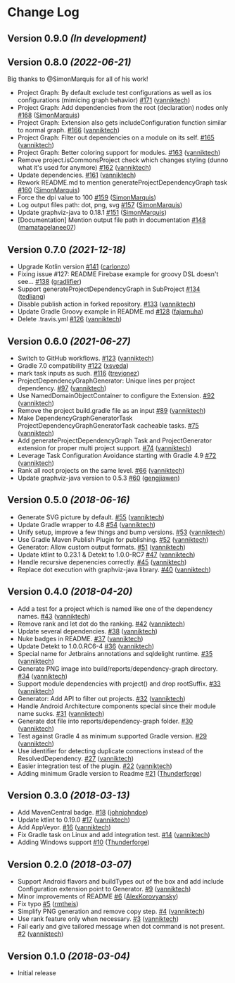 # Change Log

Version 0.9.0 *(In development)*
--------------------------------

Version 0.8.0 *(2022-06-21)*
----------------------------

Big thanks to @SimonMarquis for all of his work!

- Project Graph: By default exclude test configurations as well as ios configurations \(mimicing graph behavior\) [\#171](https://github.com/vanniktech/gradle-dependency-graph-generator-plugin/pull/171) ([vanniktech](https://github.com/vanniktech))
- Project Graph: Add dependencies from the root \(declaration\) nodes only [\#168](https://github.com/vanniktech/gradle-dependency-graph-generator-plugin/pull/168) ([SimonMarquis](https://github.com/SimonMarquis))
- Project Graph: Extension also gets includeConfiguration function similar to normal graph. [\#166](https://github.com/vanniktech/gradle-dependency-graph-generator-plugin/pull/166) ([vanniktech](https://github.com/vanniktech))
- Project Graph: Filter out dependencies on a module on its self. [\#165](https://github.com/vanniktech/gradle-dependency-graph-generator-plugin/pull/165) ([vanniktech](https://github.com/vanniktech))
- Project Graph: Better coloring support for modules. [\#163](https://github.com/vanniktech/gradle-dependency-graph-generator-plugin/pull/163) ([vanniktech](https://github.com/vanniktech))
- Remove project.isCommonsProject check which changes styling \(dunno what it's used for anymore\) [\#162](https://github.com/vanniktech/gradle-dependency-graph-generator-plugin/pull/162) ([vanniktech](https://github.com/vanniktech))
- Update dependencies. [\#161](https://github.com/vanniktech/gradle-dependency-graph-generator-plugin/pull/161) ([vanniktech](https://github.com/vanniktech))
- Rework README.md to mention generateProjectDependencyGraph task [\#160](https://github.com/vanniktech/gradle-dependency-graph-generator-plugin/pull/160) ([SimonMarquis](https://github.com/SimonMarquis))
- Force the dpi value to 100 [\#159](https://github.com/vanniktech/gradle-dependency-graph-generator-plugin/pull/159) ([SimonMarquis](https://github.com/SimonMarquis))
- Log output files path: dot, png, svg [\#157](https://github.com/vanniktech/gradle-dependency-graph-generator-plugin/pull/157) ([SimonMarquis](https://github.com/SimonMarquis))
- Update graphviz-java to 0.18.1 [\#151](https://github.com/vanniktech/gradle-dependency-graph-generator-plugin/pull/151) ([SimonMarquis](https://github.com/SimonMarquis))
- \[Documentation\] Mention output file path in documentation [\#148](https://github.com/vanniktech/gradle-dependency-graph-generator-plugin/pull/148) ([mamatagelanee07](https://github.com/mamatagelanee07))

Version 0.7.0 *(2021-12-18)*
----------------------------

- Upgrade Kotlin version [\#141](https://github.com/vanniktech/gradle-dependency-graph-generator-plugin/pull/141) ([carlonzo](https://github.com/carlonzo))
- Fixing issue #127: README Firebase example for groovy DSL doesn't see… [\#138](https://github.com/vanniktech/gradle-dependency-graph-generator-plugin/pull/138) ([gradlifier](https://github.com/gradlifier))
- Support generateProjectDependencyGraph in SubProject [\#134](https://github.com/vanniktech/gradle-dependency-graph-generator-plugin/pull/134) ([tedliang](https://github.com/tedliang))
- Disable publish action in forked repository. [\#133](https://github.com/vanniktech/gradle-dependency-graph-generator-plugin/pull/133) ([vanniktech](https://github.com/vanniktech))
- Update Gradle Groovy example in README.md [\#128](https://github.com/vanniktech/gradle-dependency-graph-generator-plugin/pull/128) ([fajarnuha](https://github.com/fajarnuha))
- Delete .travis.yml [\#126](https://github.com/vanniktech/gradle-dependency-graph-generator-plugin/pull/126) ([vanniktech](https://github.com/vanniktech))

Version 0.6.0 *(2021-06-27)*
----------------------------

- Switch to GitHub workflows. [\#123](https://github.com/vanniktech/gradle-dependency-graph-generator-plugin/pull/123) ([vanniktech](https://github.com/vanniktech))
- Gradle 7.0 compatibility [\#122](https://github.com/vanniktech/gradle-dependency-graph-generator-plugin/pull/122) ([xsveda](https://github.com/xsveda))
- mark task inputs as such. [\#116](https://github.com/vanniktech/gradle-dependency-graph-generator-plugin/pull/116) ([trevjonez](https://github.com/trevjonez))
- ProjectDependencyGraphGenerator: Unique lines per project dependency. [\#97](https://github.com/vanniktech/gradle-dependency-graph-generator-plugin/pull/97) ([vanniktech](https://github.com/vanniktech))
- Use NamedDomainObjectContainer to configure the Extension. [\#92](https://github.com/vanniktech/gradle-dependency-graph-generator-plugin/pull/92) ([vanniktech](https://github.com/vanniktech))
- Remove the project build.gradle file as an input [\#89](https://github.com/vanniktech/gradle-dependency-graph-generator-plugin/pull/89) ([vanniktech](https://github.com/vanniktech))
- Make DependencyGraphGeneratorTask ProjectDependencyGraphGeneratorTask cacheable tasks. [\#75](https://github.com/vanniktech/gradle-dependency-graph-generator-plugin/pull/75) ([vanniktech](https://github.com/vanniktech))
- Add generateProjectDependencyGraph Task and ProjectGenerator extension for proper multi project support. [\#74](https://github.com/vanniktech/gradle-dependency-graph-generator-plugin/pull/74) ([vanniktech](https://github.com/vanniktech))
- Leverage Task Configuration Avoidance starting with Gradle 4.9 [\#72](https://github.com/vanniktech/gradle-dependency-graph-generator-plugin/pull/72) ([vanniktech](https://github.com/vanniktech))
- Rank all root projects on the same level. [\#66](https://github.com/vanniktech/gradle-dependency-graph-generator-plugin/pull/66) ([vanniktech](https://github.com/vanniktech))
- Update graphviz-java version to 0.5.3 [\#60](https://github.com/vanniktech/gradle-dependency-graph-generator-plugin/pull/60) ([gengjiawen](https://github.com/gengjiawen))

Version 0.5.0 *(2018-06-16)*
----------------------------

- Generate SVG picture by default. [\#55](https://github.com/vanniktech/gradle-dependency-graph-generator-plugin/pull/55) ([vanniktech](https://github.com/vanniktech))
- Update Gradle wrapper to 4.8 [\#54](https://github.com/vanniktech/gradle-dependency-graph-generator-plugin/pull/54) ([vanniktech](https://github.com/vanniktech))
- Unify setup, improve a few things and bump versions. [\#53](https://github.com/vanniktech/gradle-dependency-graph-generator-plugin/pull/53) ([vanniktech](https://github.com/vanniktech))
- Use Gradle Maven Publish Plugin for publishing. [\#52](https://github.com/vanniktech/gradle-dependency-graph-generator-plugin/pull/52) ([vanniktech](https://github.com/vanniktech))
- Generator: Allow custom output formats. [\#51](https://github.com/vanniktech/gradle-dependency-graph-generator-plugin/pull/51) ([vanniktech](https://github.com/vanniktech))
- Update ktlint to 0.23.1 & Detekt to 1.0.0-RC7 [\#47](https://github.com/vanniktech/gradle-dependency-graph-generator-plugin/pull/47) ([vanniktech](https://github.com/vanniktech))
- Handle recursive depenencies correctly. [\#45](https://github.com/vanniktech/gradle-dependency-graph-generator-plugin/pull/45) ([vanniktech](https://github.com/vanniktech))
- Replace dot execution with graphviz-java library. [\#40](https://github.com/vanniktech/gradle-dependency-graph-generator-plugin/pull/40) ([vanniktech](https://github.com/vanniktech))

Version 0.4.0 *(2018-04-20)*
----------------------------

- Add a test for a project which is named like one of the dependency names. [\#43](https://github.com/vanniktech/gradle-dependency-graph-generator-plugin/pull/43) ([vanniktech](https://github.com/vanniktech))
- Remove rank and let dot do the ranking. [\#42](https://github.com/vanniktech/gradle-dependency-graph-generator-plugin/pull/42) ([vanniktech](https://github.com/vanniktech))
- Update several dependencies. [\#38](https://github.com/vanniktech/gradle-dependency-graph-generator-plugin/pull/38) ([vanniktech](https://github.com/vanniktech))
- Nuke badges in README. [\#37](https://github.com/vanniktech/gradle-dependency-graph-generator-plugin/pull/37) ([vanniktech](https://github.com/vanniktech))
- Update Detekt to 1.0.0.RC6-4 [\#36](https://github.com/vanniktech/gradle-dependency-graph-generator-plugin/pull/36) ([vanniktech](https://github.com/vanniktech))
- Special name for Jetbrains annotations and sqldelight runtime. [\#35](https://github.com/vanniktech/gradle-dependency-graph-generator-plugin/pull/35) ([vanniktech](https://github.com/vanniktech))
- Generate PNG image into build/reports/dependency-graph directory. [\#34](https://github.com/vanniktech/gradle-dependency-graph-generator-plugin/pull/34) ([vanniktech](https://github.com/vanniktech))
- Support module dependencies with project\(\) and drop rootSuffix. [\#33](https://github.com/vanniktech/gradle-dependency-graph-generator-plugin/pull/33) ([vanniktech](https://github.com/vanniktech))
- Generator: Add API to filter out projects. [\#32](https://github.com/vanniktech/gradle-dependency-graph-generator-plugin/pull/32) ([vanniktech](https://github.com/vanniktech))
- Handle Android Architecture components special since their module name sucks. [\#31](https://github.com/vanniktech/gradle-dependency-graph-generator-plugin/pull/31) ([vanniktech](https://github.com/vanniktech))
- Generate dot file into reports/dependency-graph folder. [\#30](https://github.com/vanniktech/gradle-dependency-graph-generator-plugin/pull/30) ([vanniktech](https://github.com/vanniktech))
- Test against Gradle 4 as minimum supported Gradle version. [\#29](https://github.com/vanniktech/gradle-dependency-graph-generator-plugin/pull/29) ([vanniktech](https://github.com/vanniktech))
- Use identifier for detecting duplicate connections instead of the ResolvedDependency. [\#27](https://github.com/vanniktech/gradle-dependency-graph-generator-plugin/pull/27) ([vanniktech](https://github.com/vanniktech))
- Easier integration test of the plugin. [\#22](https://github.com/vanniktech/gradle-dependency-graph-generator-plugin/pull/22) ([vanniktech](https://github.com/vanniktech))
- Adding minimum Gradle version to Readme [\#21](https://github.com/vanniktech/gradle-dependency-graph-generator-plugin/pull/21) ([Thunderforge](https://github.com/Thunderforge))

Version 0.3.0 *(2018-03-13)*
----------------------------

- Add MavenCentral badge. [\#18](https://github.com/vanniktech/gradle-dependency-graph-generator-plugin/pull/18) ([johnjohndoe](https://github.com/johnjohndoe))
- Update ktlint to 0.19.0 [\#17](https://github.com/vanniktech/gradle-dependency-graph-generator-plugin/pull/17) ([vanniktech](https://github.com/vanniktech))
- Add AppVeyor. [\#16](https://github.com/vanniktech/gradle-dependency-graph-generator-plugin/pull/16) ([vanniktech](https://github.com/vanniktech))
- Fix Gradle task on Linux and add integration test. [\#14](https://github.com/vanniktech/gradle-dependency-graph-generator-plugin/pull/14) ([vanniktech](https://github.com/vanniktech))
- Adding Windows support [\#10](https://github.com/vanniktech/gradle-dependency-graph-generator-plugin/pull/10) ([Thunderforge](https://github.com/Thunderforge))

Version 0.2.0 *(2018-03-07)*
----------------------------

- Support Android flavors and buildTypes out of the box and add include Configuration extension point to Generator. [\#9](https://github.com/vanniktech/gradle-dependency-graph-generator-plugin/pull/9) ([vanniktech](https://github.com/vanniktech))
- Minor improvements of README [\#6](https://github.com/vanniktech/gradle-dependency-graph-generator-plugin/pull/6) ([AlexKorovyansky](https://github.com/AlexKorovyansky))
- Fix typo [\#5](https://github.com/vanniktech/gradle-dependency-graph-generator-plugin/pull/5) ([rmtheis](https://github.com/rmtheis))
- Simplify PNG generation and remove copy step. [\#4](https://github.com/vanniktech/gradle-dependency-graph-generator-plugin/pull/4) ([vanniktech](https://github.com/vanniktech))
- Use rank feature only when necessary. [\#3](https://github.com/vanniktech/gradle-dependency-graph-generator-plugin/pull/3) ([vanniktech](https://github.com/vanniktech))
- Fail early and give tailored message when dot command is not present. [\#2](https://github.com/vanniktech/gradle-dependency-graph-generator-plugin/pull/2) ([vanniktech](https://github.com/vanniktech))

Version 0.1.0 *(2018-03-04)*
----------------------------

- Initial release